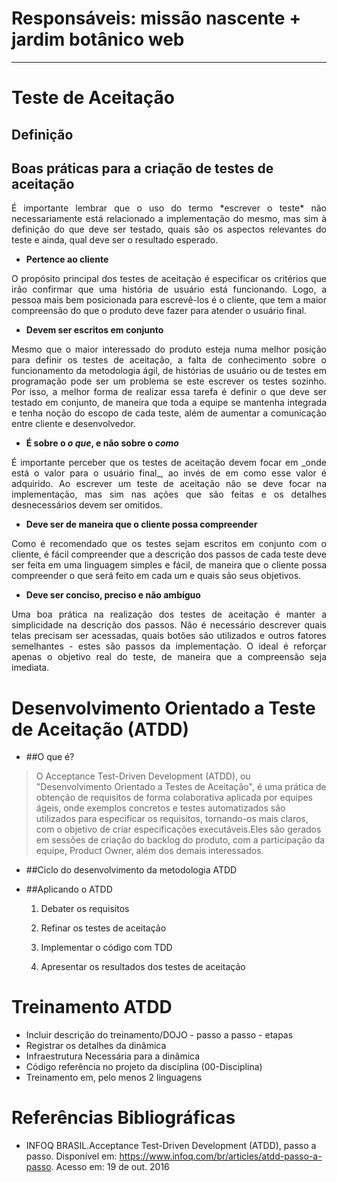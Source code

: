 # **Responsáveis: missão nascente + jardim botânico web**
***



# Teste de Aceitação
## Definição


## Boas práticas para a criação de testes de aceitação
<p align = "justify">É importante lembrar que o uso do termo *escrever o teste* não necessariamente está relacionado a implementação do mesmo, mas sim à definição do que deve ser testado, quais são os aspectos relevantes do teste e ainda, qual deve ser o resultado esperado.

+ **Pertence ao cliente**

<p align = "justify">O propósito principal dos testes de aceitação é especificar os critérios que irão confirmar que uma história de usuário está funcionando. Logo, a pessoa mais bem posicionada para escrevê-los é o cliente, que tem a maior compreensão do que o produto deve fazer para atender o usuário final.

+ **Devem ser escritos em conjunto**


<p align = "justify">Mesmo que o maior interessado do produto esteja numa melhor posição para definir os testes de aceitação, a falta de conhecimento sobre o funcionamento da metodologia ágil, de histórias de usuário ou de testes em programação pode ser um problema se este escrever os testes sozinho. Por isso, a melhor forma de realizar essa tarefa é definir o que deve ser testado em conjunto, de maneira que toda a equipe se mantenha integrada e tenha noção do escopo de cada teste, além de aumentar a comunicação entre cliente e desenvolvedor.

+ **É sobre o _o que_, e não sobre o _como_**


<p align = "justify">É importante perceber que os testes de aceitação devem focar em _onde está o valor para o usuário final_, ao invés de em como esse valor é adquirido. Ao escrever um teste de aceitação não se deve focar na implementação, mas sim nas ações que são feitas e os detalhes desnecessários devem ser omitidos.

+ **Deve ser de maneira que o cliente possa compreender**

<p align = "justify">Como é recomendado que os testes sejam escritos em conjunto com o cliente, é fácil compreender que a descrição dos passos de cada teste deve ser feita em uma linguagem simples e fácil, de maneira que o cliente possa compreender o que será feito em cada um e quais são seus objetivos.

+ **Deve ser conciso, preciso e não ambíguo**

<p align = "justify">Uma boa prática na realização dos testes de aceitação é manter a simplicidade na descrição dos passos. Não é necessário descrever quais telas precisam ser acessadas, quais botões são utilizados e outros fatores semelhantes - estes são passos da implementação. O ideal é reforçar apenas o objetivo real do teste, de maneira que a compreensão seja imediata.



# Desenvolvimento Orientado a Teste de Aceitação (ATDD)

* ##O que é?
> O Acceptance Test-Driven Development (ATDD), ou "Desenvolvimento Orientado a Testes de Aceitação", é uma prática de obtenção de requisitos de forma colaborativa aplicada por equipes ágeis, onde exemplos concretos e testes automatizados são utilizados para especificar os requisitos, tornando-os mais claros, com o objetivo de criar especificações executáveis.Eles são gerados em sessões de criação do backlog do produto, com a participação da equipe, Product Owner, além dos demais interessados.

* ##Ciclo do desenvolvimento da metodologia ATDD

* ##Aplicando o ATDD
   1. Debater os requisitos

   2. Refinar os testes de aceitação

   3. Implementar o código com TDD

   4. Apresentar os resultados dos testes de aceitação

# Treinamento ATDD
- Incluir descrição do treinamento/DOJO - passo a passo - etapas
- Registrar os detalhes da dinâmica
- Infraestrutura Necessária para a dinâmica
- Código referência no projeto da disciplina (00-Disciplina)
- Treinamento em, pelo menos 2 linguagens

# Referências Bibliográficas
* INFOQ BRASIL.Acceptance Test-Driven Development (ATDD), passo a passo. Disponível em:
<https://www.infoq.com/br/articles/atdd-passo-a-passo>. Acesso em: 19 de out. 2016
